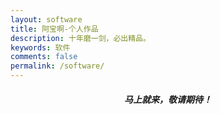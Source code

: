 ```yaml
---
layout: software
title: 阿宝啊-个人作品
description: 十年磨一剑，必出精品。
keywords: 软件
comments: false
permalink: /software/
---
```


##### <center> 马上就来，敬请期待！ </center>
